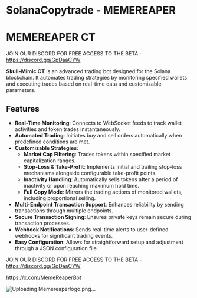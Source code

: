 # SolanaCopytrade - MEMEREAPER

# MEMEREAPER CT

JOIN OUR DISCORD FOR FREE ACCESS TO THE BETA - https://discord.gg/GpDaaCYW

**Skull-Mimic CT** is an advanced trading bot designed for the Solana blockchain. It automates trading strategies by monitoring specified wallets and executing trades based on real-time data and customizable parameters.

## Features

- **Real-Time Monitoring**: Connects to WebSocket feeds to track wallet activities and token trades instantaneously.
- **Automated Trading**: Initiates buy and sell orders automatically when predefined conditions are met.
- **Customizable Strategies**:
  - **Market Cap Filtering**: Trades tokens within specified market capitalization ranges.
  - **Stop-Loss & Take-Profit**: Implements initial and trailing stop-loss mechanisms alongside configurable take-profit points.
  - **Inactivity Handling**: Automatically sells tokens after a period of inactivity or upon reaching maximum hold time.
  - **Full Copy Mode**: Mirrors the trading actions of monitored wallets, including proportional selling.
- **Multi-Endpoint Transaction Support**: Enhances reliability by sending transactions through multiple endpoints.
- **Secure Transaction Signing**: Ensures private keys remain secure during transaction processes.
- **Webhook Notifications**: Sends real-time alerts to user-defined webhooks for significant trading events.
- **Easy Configuration**: Allows for straightforward setup and adjustment through a JSON configuration file.

JOIN OUR DISCORD FOR FREE ACCESS TO THE BETA - https://discord.gg/GpDaaCYW


https://x.com/MemeReaperBot


![Uploading Memereaperlogo.png…]()


